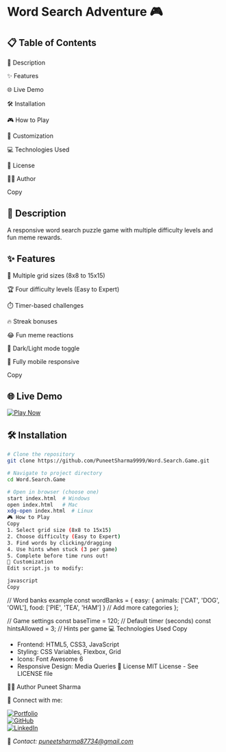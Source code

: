 # Word Search Adventure 🎮

## 📋 Table of Contents
📖 Description

✨ Features

🌐 Live Demo

🛠️ Installation

🎮 How to Play

🎨 Customization

💻 Technologies Used

📜 License

👨‍💻 Author

Copy

## 📖 Description
A responsive word search puzzle game with multiple difficulty levels and fun meme rewards.

## ✨ Features
🧩 Multiple grid sizes (8x8 to 15x15)

🏆 Four difficulty levels (Easy to Expert)

⏱️ Timer-based challenges

🔥 Streak bonuses

😂 Fun meme reactions

🌙 Dark/Light mode toggle

📱 Fully mobile responsive

Copy

## 🌐 Live Demo
[![Play Now](https://img.shields.io/badge/Play-Demo-green?style=for-the-badge&logo=chrome)](https://wordsearchgame.vercel.app)  

## 🛠️ Installation
```bash
# Clone the repository
git clone https://github.com/PuneetSharma9999/Word.Search.Game.git

# Navigate to project directory
cd Word.Search.Game

# Open in browser (choose one)
start index.html  # Windows
open index.html   # Mac
xdg-open index.html  # Linux
🎮 How to Play
Copy
1. Select grid size (8x8 to 15x15)
2. Choose difficulty (Easy to Expert)
3. Find words by clicking/dragging
4. Use hints when stuck (3 per game)
5. Complete before time runs out!
🎨 Customization
Edit script.js to modify:

javascript
Copy
```
// Word banks example
const wordBanks = {
    easy: {
        animals: ['CAT', 'DOG', 'OWL'],
        food: ['PIE', 'TEA', 'HAM']
    }
    // Add more categories
};

// Game settings
const baseTime = 120; // Default timer (seconds)
const hintsAllowed = 3; // Hints per game
💻 Technologies Used
Copy
- Frontend: HTML5, CSS3, JavaScript
- Styling: CSS Variables, Flexbox, Grid
- Icons: Font Awesome 6
- Responsive Design: Media Queries
📜 License
MIT License - See LICENSE file

👨‍💻 Author
Puneet Sharma

🔗 Connect with me:  

[![Portfolio](https://img.shields.io/badge/🚀_Portfolio-FF5722?style=for-the-badge&logo=vercel&logoColor=white)](https://portfolio-puneet.vercel.app)  
[![GitHub](https://img.shields.io/badge/💻_GitHub-181717?style=for-the-badge&logo=github)](https://github.com/PuneetSharma9999)  
[![LinkedIn](https://img.shields.io/badge/🔗_LinkedIn-0077B5?style=for-the-badge&logo=linkedin)](https://www.linkedin.com/in/puneetsharma999)  

📧 *Contact: puneetsharma87734@gmail.com*  <!-- Replace with your actual email -->
